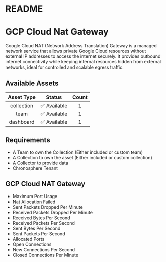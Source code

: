 
README
======

# GCP Cloud Nat Gateway


Google Cloud NAT (Network Address Translation) Gateway is a managed network service that allows private Google Cloud resources without external IP addresses to access the internet securely. It provides outbound internet connectivity while keeping internal resources hidden from external networks, ideal for controlled and scalable egress traffic.
## Available Assets

|Asset Type|Status|Count|
| :---: | :---: | :---: |
|collection|✅ Available|1|
|team|✅ Available|1|
|dashboard|✅ Available|1|

## Requirements

- A Team to own the Collection (Either included or custom team)
- A Collection to own the asset (Either included or custom collection)
- A Collector to provide data
- Chronosphere Tenant

## GCP Cloud NAT Gateway

- Maximum Port Usage
- Nat Allocation Failed
- Sent Packets Dropped Per Minute
- Received Packets Dropped Per Minute
- Received Bytes Per Second
- Received Packets Per Second
- Sent Bytes Per Second
- Sent Packets Per Second
- Allocated Ports
- Open Connections
- New Connections Per Second
- Closed Connections Per Minute
